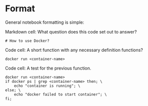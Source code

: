 # Format

General notebook formatting is simple:

Markdown cell: What question does this code set out to answer?

```
# How to use Docker?
```

Code cell: A short function with any necessary definition functions?
```
docker run <container-name>
```

Code cell: A test for the previous function.
```
docker run <container-name>
if docker ps | grep <container-name> then; \
    echo "container is running"; \
else; \
    echo "docker failed to start container"; \
fi;
```
